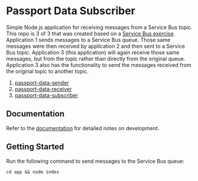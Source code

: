 # Passport Data Subscriber
Simple Node.js application for receiving messages from a Service Bus topic.
This repo is 3 of 3 that was created based on a [Service Bus exercise](https://github.com/rtasalem/passport-data-sender/blob/main/docs/node-asb-exercise.png). Application 1 sends messages to a Service Bus queue. Those same messages were then received by application 2 and then sent to a Service Bus topic. Application 3 (this application) will again receive those same messages, but from the topic rather than directly from the original queue. Application 3 also has the functionality to send the messages received from the original topic to another topic.
1. [passport-data-sender](https://github.com/rtasalem/passport-data-sender)
2. [passport-data-receiver](https://github.com/rtasalem/passport-data-receiver)
3. [passport-data-subscriber](https://github.com/rtasalem/passport-data-subscriber)
## Documentation
Refer to the [documentation](https://github.com/rtasalem/passport-data-subscriber/blob/main/docs/DOCS.md) for detailed notes on development. 
## Getting Started
Run the following command to send messages to the Service Bus queue:
```
cd app && node index
```
